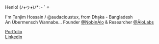 Henlo! (ﾉ◕ヮ◕)ﾉ*:・ﾟ✧

I'm Tanjim Hossain / @audacioustux, from Dhaka - Bangladesh  
An Übermensch Wannabe… 
Founder [@NobinĀlo](https://nobinalo.com/) & Researcher [@ĀloLabs](https://alo.dev/)  

[Portfolio](https://audacioustux.com)  
[Linkedin](https://www.linkedin.com/in/audacioustux/)  
